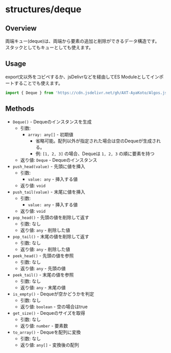 # structures/deque

## Overview

両端キュー(deque)は、両端から要素の追加と削除ができるデータ構造です。  
スタックとしてもキューとしても使えます。

## Usage

export文以外をコピペするか、jsDelivrなどを経由してES Moduleとしてインポートすることでも使えます。

```js
import { Deque } from 'https://cdn.jsdelivr.net/gh/AXT-AyaKoto/Algos.js/structures/deque/main.mjs';
```

## Methods

- `Deque()` - Dequeのインスタンスを生成
    - 引数:
        - `array: any[]` - 初期値
            - 省略可能。配列以外が指定された場合は空のDequeが生成される。
            - 例: `[1, 2, 3]` の場合、Dequeは `1, 2, 3` の順に要素を持つ
    - 返り値: `Deque` - Dequeのインスタンス
- `push_head(value)` - 先頭に値を挿入
    - 引数:
        - `value: any` - 挿入する値
    - 返り値: `void`
- `push_tail(value)` - 末尾に値を挿入
    - 引数:
        - `value: any` - 挿入する値
    - 返り値: `void`
- `pop_head()` - 先頭の値を削除して返す
    - 引数: なし
    - 返り値: `any` - 削除した値
- `pop_tail()` - 末尾の値を削除して返す
    - 引数: なし
    - 返り値: `any` - 削除した値
- `peek_head()` - 先頭の値を参照
    - 引数: なし
    - 返り値: `any` - 先頭の値
- `peek_tail()` - 末尾の値を参照
    - 引数: なし
    - 返り値: `any` - 末尾の値
- `is_empty()` - Dequeが空かどうかを判定
    - 引数: なし
    - 返り値: `boolean` - 空の場合はtrue
- `get_size()` - Dequeのサイズを取得
    - 引数: なし
    - 返り値: `number` - 要素数
- `to_array()` - Dequeを配列に変換
    - 引数: なし
    - 返り値: `any[]` - 変換後の配列
